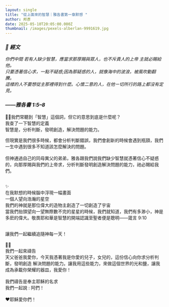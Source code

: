 ```yaml
---
layout: single
title: "從上面來的智慧｜雅各書第一章默想 "
author: 邦彥
date: 2025-05-10T20:05:00.000Z
thumbnail: /images/pexels-alberlan-9991619.jpg
---
```

### ***📖 經文***

*你們中間 若有人缺少智慧，應當求那厚賜與眾人，也不斥責人的上帝 主就必賜給他。*\
*只要憑著信心求，一點不疑惑;因為那疑惑的人，就像海中的波浪，被風吹動翻騰。*\
*這樣的人不要想從主那裡得到什麼。心懷二意的人，在他ㄧ切所行的路上都沒有定見。*

### *——雅各書 1:5–8*

🙋🏻我們常聽到「智慧」這個詞，但它的意思到底是什麼呢？\
我查了一下智慧的定義\
智慧是，分析判斷，發明創造，解決問題的能力。

但現實是我們很多時候，都會分析判斷錯誤，我們會創新的時候會遇到瓶頸，我們一生中遇到很多不知道該怎麼解決的問題。\
\
但神通過自己的同母異父的弟弟，雅各跟我們說我們缺少智慧就憑著信心不疑惑的，向那厚賜與我們的上帝求，分析判斷發明創造解決問題的能力，祂必賜給我們。

\
✨\
在我默想的時候腦中浮現一幅畫面\
一個人望向浩瀚的星空\
我們的神就是那位偉大的造物主創造了一切創造了宇宙 \
當我們抬頭望向一望無際數不完的星星的時候，我們就知道，我們有多渺小，神是多麽的偉大。敬畏耶和華是智慧的開端認識至聖者便是聰明——箴言 9:10

\
讓我們一起繼續追隨神每一天！\
\
🙏🏻\
我們一起來禱告\
天父爸爸我愛你，今天我憑著我是你愛的兒子，女兒的，這份信心向你求分析判斷，發明創造 解決問題的能力。讓我用這些能力，來做這個世界的光和鹽，讓我成為承載你榮耀的器皿，我愛你！\
\
我們禱告是奉主耶穌的名求\
我們一起說 : 阿們！\
\
❤️耶穌愛你們！
